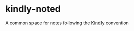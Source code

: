 # kindly-noted
A common space for notes following the [Kindly](https://scicloj.github.io/kindly/) convention
